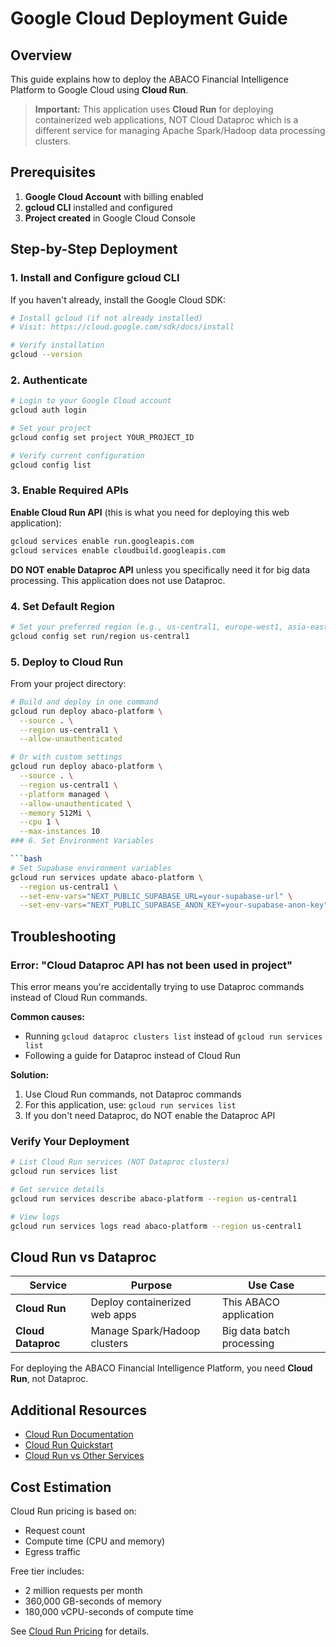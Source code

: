 # Google Cloud Deployment Guide

## Overview

This guide explains how to deploy the ABACO Financial Intelligence Platform to Google Cloud using **Cloud Run**. 

> **Important:** This application uses **Cloud Run** for deploying containerized web applications, NOT Cloud Dataproc which is a different service for managing Apache Spark/Hadoop data processing clusters.

## Prerequisites

1. **Google Cloud Account** with billing enabled
2. **gcloud CLI** installed and configured
3. **Project created** in Google Cloud Console

## Step-by-Step Deployment

### 1. Install and Configure gcloud CLI

If you haven't already, install the Google Cloud SDK:

```bash
# Install gcloud (if not already installed)
# Visit: https://cloud.google.com/sdk/docs/install

# Verify installation
gcloud --version
```

### 2. Authenticate

```bash
# Login to your Google Cloud account
gcloud auth login

# Set your project
gcloud config set project YOUR_PROJECT_ID

# Verify current configuration
gcloud config list
```

### 3. Enable Required APIs

**Enable Cloud Run API** (this is what you need for deploying this web application):

```bash
gcloud services enable run.googleapis.com
gcloud services enable cloudbuild.googleapis.com
```

**DO NOT enable Dataproc API** unless you specifically need it for big data processing. This application does not use Dataproc.

### 4. Set Default Region

```bash
# Set your preferred region (e.g., us-central1, europe-west1, asia-east1)
gcloud config set run/region us-central1
```

### 5. Deploy to Cloud Run

From your project directory:

```bash
# Build and deploy in one command
gcloud run deploy abaco-platform \
  --source . \
  --region us-central1 \
  --allow-unauthenticated

# Or with custom settings
gcloud run deploy abaco-platform \
  --source . \
  --region us-central1 \
  --platform managed \
  --allow-unauthenticated \
  --memory 512Mi \
  --cpu 1 \
  --max-instances 10
### 6. Set Environment Variables

```bash
# Set Supabase environment variables
gcloud run services update abaco-platform \
  --region us-central1 \
  --set-env-vars="NEXT_PUBLIC_SUPABASE_URL=your-supabase-url" \
  --set-env-vars="NEXT_PUBLIC_SUPABASE_ANON_KEY=your-supabase-anon-key"
```

## Troubleshooting

### Error: "Cloud Dataproc API has not been used in project"

This error means you're accidentally trying to use Dataproc commands instead of Cloud Run commands.

**Common causes:**
- Running `gcloud dataproc clusters list` instead of `gcloud run services list`
- Following a guide for Dataproc instead of Cloud Run

**Solution:**
1. Use Cloud Run commands, not Dataproc commands
2. For this application, use: `gcloud run services list`
3. If you don't need Dataproc, do NOT enable the Dataproc API

### Verify Your Deployment

```bash
# List Cloud Run services (NOT Dataproc clusters)
gcloud run services list

# Get service details
gcloud run services describe abaco-platform --region us-central1

# View logs
gcloud run services logs read abaco-platform --region us-central1
```

## Cloud Run vs Dataproc

| Service | Purpose | Use Case |
|---------|---------|----------|
| **Cloud Run** | Deploy containerized web apps | This ABACO application |
| **Cloud Dataproc** | Manage Spark/Hadoop clusters | Big data batch processing |

For deploying the ABACO Financial Intelligence Platform, you need **Cloud Run**, not Dataproc.

## Additional Resources

- [Cloud Run Documentation](https://cloud.google.com/run/docs)
- [Cloud Run Quickstart](https://cloud.google.com/run/docs/quickstarts)
- [Cloud Run vs Other Services](https://cloud.google.com/run/docs/overview/what-is-cloud-run)

## Cost Estimation

Cloud Run pricing is based on:
- Request count
- Compute time (CPU and memory)
- Egress traffic

Free tier includes:
- 2 million requests per month
- 360,000 GB-seconds of memory
- 180,000 vCPU-seconds of compute time

See [Cloud Run Pricing](https://cloud.google.com/run/pricing) for details.
